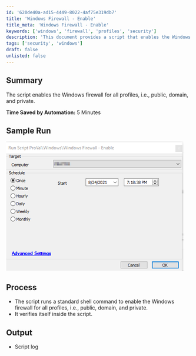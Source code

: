 ```yaml
---
id: '620de40a-ad15-4449-8022-4af75e319db7'
title: 'Windows Firewall - Enable'
title_meta: 'Windows Firewall - Enable'
keywords: ['windows', 'firewall', 'profiles', 'security']
description: 'This document provides a script that enables the Windows firewall for all profiles, including public, domain, and private. It outlines the process, expected output, and time saved by automation, enhancing system security efficiently.'
tags: ['security', 'windows']
draft: false
unlisted: false
---
```


## Summary

The script enables the Windows firewall for all profiles, i.e., public, domain, and private.

**Time Saved by Automation:** 5 Minutes

## Sample Run

![Sample Run](../../../static/img/Windows-Firewall---Enable/image_1.png)

## Process

- The script runs a standard shell command to enable the Windows firewall for all profiles, i.e., public, domain, and private.
- It verifies itself inside the script.

## Output

- Script log




